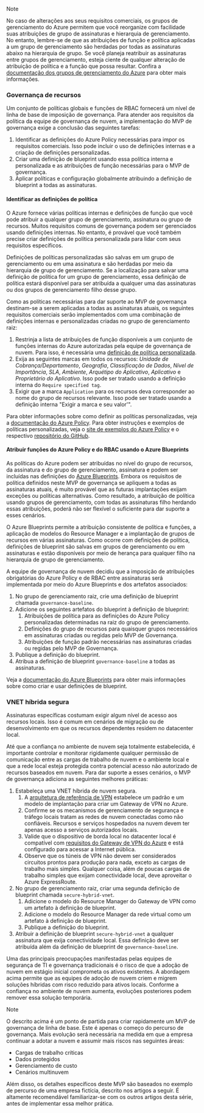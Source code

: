 <!-- TEMPLATE FILE - DO NOT ADD METADATA -->
<!-- markdownlint-disable MD002 MD041 -->
> [!NOTE]
>No caso de alterações aos seus requisitos comerciais, os grupos de gerenciamento do Azure permitem que você reorganize com facilidade suas atribuições de grupo de assinaturas e hierarquia de gerenciamento. No entanto, lembre-se de que as atribuições de função e política aplicadas a um grupo de gerenciamento são herdadas por todas as assinaturas abaixo na hierarquia de grupo. Se você planeja reatribuir as assinaturas entre grupos de gerenciamento, esteja ciente de qualquer alteração de atribuição de política e a função que possa resultar. Confira a [documentação dos grupos de gerenciamento do Azure](https://docs.microsoft.com/azure/governance/management-groups) para obter mais informações.

### <a name="governance-of-resources"></a>Governança de recursos

Um conjunto de políticas globais e funções de RBAC fornecerá um nível de linha de base de imposição de governança. Para atender aos requisitos da política da equipe de governança de nuvem, a implementação do MVP de governança exige a conclusão das seguintes tarefas:

1. Identificar as definições do Azure Policy necessárias para impor os requisitos comerciais. Isso pode incluir o uso de definições internas e a criação de definições personalizadas.
2. Criar uma definição de blueprint usando essa política interna e personalizada e as atribuições de função necessárias para o MVP de governança.
3. Aplicar políticas e configuração globalmente atribuindo a definição de blueprint a todas as assinaturas.

#### <a name="identify-policy-definitions"></a>Identificar as definições de política

O Azure fornece várias políticas internas e definições de função que você pode atribuir a qualquer grupo de gerenciamento, assinatura ou grupo de recursos. Muitos requisitos comuns de governança podem ser gerenciados usando definições internas. No entanto, é provável que você também precise criar definições de política personalizada para lidar com seus requisitos específicos.

Definições de políticas personalizadas são salvas em um grupo de gerenciamento ou em uma assinatura e são herdadas por meio da hierarquia de grupo de gerenciamento. Se a localização para salvar uma definição de política for um grupo de gerenciamento, essa definição de política estará disponível para ser atribuída a qualquer uma das assinaturas ou dos grupos de gerenciamento filho desse grupo.

Como as políticas necessárias para dar suporte ao MVP de governança destinam-se a serem aplicadas a todas as assinaturas atuais, os seguintes requisitos comerciais serão implementados com uma combinação de definições internas e personalizadas criadas no grupo de gerenciamento raiz:

1. Restrinja a lista de atribuições de função disponíveis a um conjunto de funções internas do Azure autorizadas pela equipe de governança de nuvem. Para isso, é necessária uma [definição de política personalizada](https://github.com/Azure/azure-policy/tree/master/samples/Authorization/allowed-role-definitions).
2. Exija as seguintes marcas em todos os recursos: *Unidade de Cobrança/Departamento*, *Geografia*, *Classificação de Dados*, *Nível de Importância*, *SLA*, *Ambiente*, *Arquétipo do Aplicativo*, *Aplicativo* e *Proprietário do Aplicativo*. Isso pode ser tratado usando a definição interna do `Require specified tag`.
3. Exigir que a marca `Application` para os recursos deva corresponder ao nome do grupo de recursos relevante. Isso pode ser tratado usando a definição interna "Exigir a marca e seu valor'".

Para obter informações sobre como definir as políticas personalizadas, veja a [documentação do Azure Policy](https://docs.microsoft.com/azure/governance/policy/tutorials/create-custom-policy-definition). Para obter instruções e exemplos de políticas personalizadas, veja o [site de exemplos do Azure Policy](https://docs.microsoft.com/azure/governance/policy/samples) e o respectivo [repositório do GitHub](https://github.com/Azure/azure-policy).

#### <a name="assign-azure-policy-and-rbac-roles-using-azure-blueprints"></a>Atribuir funções do Azure Policy e do RBAC usando o Azure Blueprints

As políticas do Azure podem ser atribuídas no nível do grupo de recursos, da assinatura e do grupo de gerenciamento, assinatura e podem ser incluídas nas definições do [Azure Blueprints](https://docs.microsoft.com/azure/governance/blueprints/overview). Embora os requisitos de política definidos neste MVP de governança se apliquem a todas as assinaturas atuais, é muito provável que as futuras implantações exijam exceções ou políticas alternativas. Como resultado, a atribuição de política usando grupos de gerenciamento, com todas as assinaturas filho herdando essas atribuições, poderá não ser flexível o suficiente para dar suporte a esses cenários.

O Azure Blueprints permite a atribuição consistente de política e funções, a aplicação de modelos do Resource Manager e a implantação de grupos de recursos em várias assinaturas. Como ocorre com definições de política, definições de blueprint são salvas em grupos de gerenciamento ou em assinaturas e estão disponíveis por meio de herança para qualquer filho na hierarquia de grupo de gerenciamento.

A equipe de governança de nuvem decidiu que a imposição de atribuições obrigatórias do Azure Policy e de RBAC entre assinaturas será implementada por meio do Azure Blueprints e dos artefatos associados:

1. No grupo de gerenciamento raiz, crie uma definição de blueprint chamada `governance-baseline`.
2. Adicione os seguintes artefatos do blueprint à definição de blueprint:
    1. Atribuições de política para as definições do Azure Policy personalizadas determinadas na raiz do grupo de gerenciamento.
    2. Definições do grupo de recursos para quaisquer grupos necessários em assinaturas criadas ou regidas pelo MVP de Governança.
    3. Atribuições de função padrão necessárias nas assinaturas criadas ou regidas pelo MVP de Governança.
3. Publique a definição do blueprint.
4. Atribua a definição de blueprint `governance-baseline` a todas as assinaturas.

Veja a [documentação do Azure Blueprints](https://docs.microsoft.com/azure/governance/blueprints/overview) para obter mais informações sobre como criar e usar definições de blueprint.

### <a name="secure-hybrid-vnet"></a>VNET híbrida segura

Assinaturas específicas costumam exigir algum nível de acesso aos recursos locais. Isso é comum em cenários de migração ou de desenvolvimento em que os recursos dependentes residem no datacenter local.

Até que a confiança no ambiente de nuvem seja totalmente estabelecida, é importante controlar e monitorar rigidamente qualquer permissão de comunicação entre as cargas de trabalho de nuvem e o ambiente local e que a rede local esteja protegida contra potencial acesso não autorizado de recursos baseados em nuvem. Para dar suporte a esses cenários, o MVP de governança adiciona as seguintes melhores práticas:

1. Estabeleça uma VNET híbrida de nuvem segura.
    1. A [arquitetura de referência de VPN](https://docs.microsoft.com/azure/architecture/reference-architectures/hybrid-networking/vpn) estabelece um padrão e um modelo de implantação para criar um Gateway de VPN no Azure.
    2. Confirme se os mecanismos de gerenciamento de segurança e tráfego locais tratam as redes de nuvem conectadas como não confiáveis. Recursos e serviços hospedados na nuvem devem ter apenas acesso a serviços autorizados locais.
    3. Valide que o dispositivo de borda local no datacenter local é compatível com [requisitos do Gateway de VPN do Azure](https://docs.microsoft.com/azure/vpn-gateway/vpn-gateway-about-vpn-devices) e está configurado para acessar a Internet pública.
    4. Observe que os túneis de VPN não devem ser considerados circuitos prontos para produção para nada, exceto as cargas de trabalho mais simples. Qualquer coisa, além de poucas cargas de trabalho simples que exijam conectividade local, deve aproveitar o Azure ExpressRoute.
1. No grupo de gerenciamento raiz, criar uma segunda definição de blueprint chamada `secure-hybrid-vnet`.
    1. Adicione o modelo do Resource Manager do Gateway de VPN como um artefato à definição de blueprint.
    2. Adicione o modelo do Resource Manager da rede virtual como um artefato à definição de blueprint.
    3. Publique a definição do blueprint.
1. Atribuir a definição de blueprint `secure-hybrid-vnet` a qualquer assinatura que exija conectividade local. Essa definição deve ser atribuída além da definição de blueprint de `governance-baseline`.

Uma das principais preocupações manifestadas pelas equipes de segurança de TI e governança tradicionais é o risco de que a adoção de nuvem em estágio inicial comprometa os ativos existentes. A abordagem acima permite que as equipes de adoção de nuvem criem e migrem soluções híbridas com risco reduzido para ativos locais. Conforme a confiança no ambiente de nuvem aumenta, evoluções posteriores podem remover essa solução temporária.

> [!NOTE]
> O descrito acima é um ponto de partida para criar rapidamente um MVP de governança de linha de base. Este é apenas o começo do percurso de governança. Mais evolução será necessária na medida em que a empresa continuar a adotar a nuvem e assumir mais riscos nas seguintes áreas:
>
> - Cargas de trabalho críticas
> - Dados protegidos
> - Gerenciamento de custo
> - Cenários multinuvem
>
> Além disso, os detalhes específicos deste MVP são baseados no exemplo de percurso de uma empresa fictícia, descrito nos artigos a seguir. É altamente recomendável familiarizar-se com os outros artigos desta série, antes de implementar essa melhor prática.
